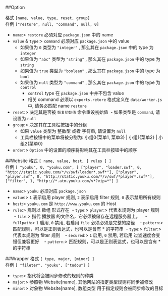 ##Option

格式 `[name, value, type, reset, group]`</br>
样例 `["restore", null, "command", null, 0]`</br>

- `name`:> `restore` 必须对应 `package.json` 中的 name
- `value` & `type`:> `command` 必须对应 `package.json` 中的 value
  - 如果值为 `0` 类型为 `"integer"` , 那么其在 `package.json` 中的 type 为 `integer`
  - 如果值为 `"abc"` 类型为 `"string"` , 那么其在 `package.json` 中的 type 为 `string`
  - 如果值为 `true` 类型为 `"boolean"` , 那么其在 `package.json` 中的 type 为 `bool`
  - 如果值为 `null` 类型为 `"command"` , 那么其在 `package.json` 中的 type 为 `control`
    - `control` type 在 `package.json` 中并不包含 value
    - 相关 command 必须以 `exports.retore` 格式定义在 `data/worker.js` 中, 请务必匹配 name `restore`
- `reset`:> 决定其是否被 `恢复初始值` 命令重设初始值
  - 如果类型是 `command`, 请设置为 `null`
- `group`:> 决定其在工具栏按钮中的分组
  - 如果 `value` 类型为 整数型 或者 字符串, 请设置为 `null`
  - 工具栏按钮中的菜单将被分割为: 小组0{菜单1, 菜单3} | 小组1{菜单2} | 小组2{菜单0}
- `order`:> `Option` 中的设置的顺序将影响其在工具栏按钮中的顺序

##Website
格式 `[ name, value, host, [ rules ] ]`</br>
样例 `[ "youku", 0, "youku.com", [ ["player", "loader.swf", 0, "http://static.youku.com/*/v/swf/loader*.swf*"], ["player", "player.swf", 0, "http://static.youku.com/*/v/swf/*player*.swf*"], ["filter", 1, "http://*.atm.youku.com/v*?vip=*"] ]`</br>

- `name`:> `youku` 必须对应 `package.json`
- `value`:> `1` 表示启用 player 规则, `2` 表示启用 filter 规则, `0` 表示禁用所有规则
- `host`:> `youku.com` 是 `http://www.youku.com` 的 Host
- `rule`:> 规则以 数组 形式存在
  - `type`:> `player`:> 代表本规则为 player 规则
    - `file`:> 指代 播放器 的文件名，它必须被储存在远程服务器上。
    - `fullpath`:> `1` 启用, `0` 禁用, 若启用 `file` 必须必须是完整的路径
    - `pattern`:> 匹配规则，可以是正则表达式，也可以是含有 * 的字符串
  - `type`:> `filter`:> 代表本规则为 filter 规则
    - `secured`:> `1` 启用, `0` 禁用, 若启用 过滤速度会变慢但兼容更好
    - `pattern`:> 匹配规则，可以是正则表达式，也可以是含有 * 的字符串

##Wrapper
格式 `[ type, major, [minor] ]`</br>
样例 `[ "fileter", "youku", ["tudou"] ]`</br>

- `type`:> 指代将会被同步修改的规则的种类
- `major`:> 参照物 Website[name], 其他网站的指定类型规则将同步被修改
- `minor`:> 对象物 Website[name], 数组类型 用于指定规则会被同步修改的目标
